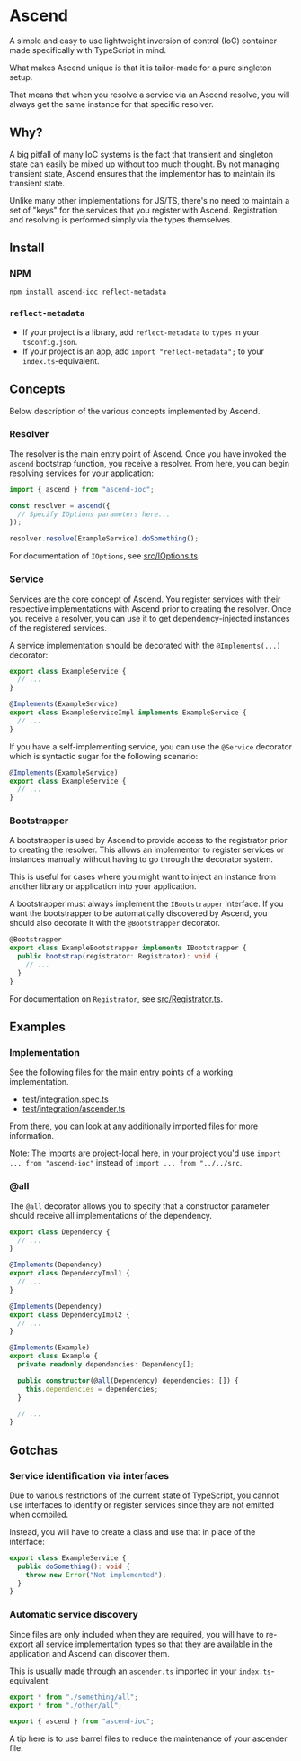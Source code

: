 # Ascend

A simple and easy to use lightweight inversion of control (IoC) container made
specifically with TypeScript in mind.

What makes Ascend unique is that it is tailor-made for a pure singleton setup.

That means that when you resolve a service via an Ascend resolve, you will always
get the same instance for that specific resolver.

## Why?

A big pitfall of many IoC systems is the fact that transient and singleton state
can easily be mixed up without too much thought. By not managing transient state,
Ascend ensures that the implementor has to maintain its transient state.

Unlike many other implementations for JS/TS, there's no need to maintain a set of
"keys" for the services that you register with Ascend. Registration and resolving
is performed simply via the types themselves.

## Install

### NPM

```
npm install ascend-ioc reflect-metadata
```

### `reflect-metadata`

* If your project is a library, add `reflect-metadata` to `types` in your `tsconfig.json`.
* If your project is an app, add `import "reflect-metadata";` to your `index.ts`-equivalent.

## Concepts

Below description of the various concepts implemented by Ascend.

### Resolver

The resolver is the main entry point of Ascend. Once you have invoked the `ascend`
bootstrap function, you receive a resolver. From here, you can begin resolving
services for your application:

```typescript
import { ascend } from "ascend-ioc";

const resolver = ascend({
  // Specify IOptions parameters here...
});

resolver.resolve(ExampleService).doSomething();
```

For documentation of `IOptions`, see [src/IOptions.ts](src/IOptions.ts).

### Service

Services are the core concept of Ascend. You register services with their respective
implementations with Ascend prior to creating the resolver. Once you receive a
resolver, you can use it to get dependency-injected instances of the registered
services.

A service implementation should be decorated with the `@Implements(...)` decorator:

```typescript
export class ExampleService {
  // ...
}

@Implements(ExampleService)
export class ExampleServiceImpl implements ExampleService {
  // ...
}
```

If you have a self-implementing service, you can use the `@Service` decorator which
is syntactic sugar for the following scenario:

```typescript
@Implements(ExampleService)
export class ExampleService {
  // ...
}
```

### Bootstrapper

A bootstrapper is used by Ascend to provide access to the registrator prior to
creating the resolver. This allows an implementor to register services or
instances manually without having to go through the decorator system.

This is useful for cases where you might want to inject an instance from another
library or application into your application.

A bootstrapper must always implement the `IBootstrapper` interface. If you want
the bootstrapper to be automatically discovered by Ascend, you should also
decorate it with the `@Bootstrapper` decorator.

```typescript
@Bootstrapper
export class ExampleBootstrapper implements IBootstrapper {
  public bootstrap(registrator: Registrator): void {
    // ...
  }
}
```

For documentation on `Registrator`, see [src/Registrator.ts](src/Registrator.ts).

## Examples

### Implementation

See the following files for the main entry points of a working implementation.

* [test/integration.spec.ts](test/integration.spec.ts)
* [test/integration/ascender.ts](test/integration/ascender.ts)

From there, you can look at any additionally imported files for more information.

Note: The imports are project-local here, in your project you'd use
`import ... from "ascend-ioc"` instead of `import ... from "../../src`.

### @all

The `@all` decorator allows you to specify that a constructor parameter should
receive all implementations of the dependency.

```typescript
export class Dependency {
  // ...
}

@Implements(Dependency)
export class DependencyImpl1 {
  // ...
}

@Implements(Dependency)
export class DependencyImpl2 {
  // ...
}

@Implements(Example)
export class Example {
  private readonly dependencies: Dependency[];

  public constructor(@all(Dependency) dependencies: []) {
    this.dependencies = dependencies;
  }

  // ...
}
```

## Gotchas

### Service identification via interfaces

Due to various restrictions of the current state of TypeScript, you cannot use
interfaces to identify or register services since they are not emitted when
compiled.

Instead, you will have to create a class and use that in place of the interface:

```typescript
export class ExampleService {
  public doSomething(): void {
    throw new Error("Not implemented");
  }
}
```

### Automatic service discovery

Since files are only included when they are required, you will have to re-export all
service implementation types so that they are available in the application and
Ascend can discover them.

This is usually made through an `ascender.ts` imported in your `index.ts`-equivalent:

```typescript
export * from "./something/all";
export * from "./other/all";

export { ascend } from "ascend-ioc";
```

A tip here is to use barrel files to reduce the maintenance of your ascender file.
